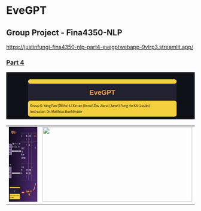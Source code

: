 # EveGPT


## Group Project - Fina4350-NLP

https://justinfungi-fina4350-nlp-part4-evegptwebapp-9vlrp3.streamlit.app/
### [Part 4](https://github.com/Justinfungi/Fina4350-NLP/blob/main/Part4_EveGPT/README.md)


![](https://github.com/Justinfungi/Fina4350-NLP/blob/main/Inferences/Banner.png)
<table>
  <tr>
    <td><img src="https://github.com/Justinfungi/Fina4350-NLP/blob/main/Inferences/Workflow1.png" width="400" height="200"></td>
    <td><img src="https://github.com/Justinfungi/Fina4350-NLP/blob/main/Inferences/FinalPrez.gif" width="400" height="200"></td>
  </tr>
</table>
